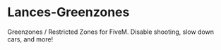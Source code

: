 # Lances-Greenzones
Greenzones / Restricted Zones for FiveM. Disable shooting, slow down cars, and more!
